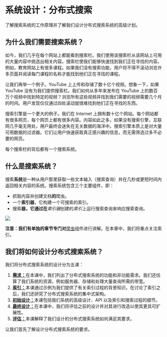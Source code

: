 # 系统设计：分布式搜索

了解搜索系统的工作原理并了解我们设计分布式搜索系统的高级计划。

## 为什么我们需要搜索系统？

如今，我们几乎在每个网站上都能看到搜索栏。我们使用该搜索栏从该网站上可用的大量内容中挑选出相关内容。搜索栏使我们能够快速找到我们正在寻找的内容。例如，教育网站上有很多课程。如果我们没有搜索功能，用户将不得不滚动浏览许多页面并阅读每门课程的名称才能找到他们正在寻找的课程。

让我们再举一个例子。YouTube 上上传和存储了数十亿个视频。想象一下，如果 YouTube 没有为我们提供搜索栏。我们如何从多年来发布在 YouTube 上的数百万个视频中找到特定的视频？浏览所有这些视频并找到我们需要的视频需要几个月的时间。用户发现仅仅通过四处滚动就很难找到他们正在寻找的东西。

搜索引擎是一个更大的例子。我们在 Internet 上拥有数十亿个网站。每个网站都有很多网页，每个网页上都有很多内容。内容如此之多，如果没有搜索引擎，互联网几乎毫无用处，用户最终会迷失在无关数据的海洋中。搜索引擎本质上是对大量可用数据的过滤器。它们让用户快速获取真正感兴趣的信息，而无需筛选过多不必要的网页。

每个搜索栏的背后都有一个搜索系统。

## 什么是搜索系统？

搜索**系统**是一种从用户那里获取一些文本输入（搜索查询）并在几秒或更短时间内返回相关内容的系统。搜索系统包含三个主要组件，即：

- 抓取内容并创建文档**的**爬虫。
- 一个**索引器**，它构建一个可搜索的索引。
- 搜索**器，它通过在***索引器*创建的*索引*上运行搜索查询来响应搜索查询。

![](https://gitee.com/gaoxiang15125/pictureBed/raw/master/img/1676549049529.png)

**注意：我们有单独的章节专门对**[爬虫](https://www.educative.io/collection/page/10370001/4941429335392256/4695113376989184)组件进行讲解。在本章中，我们将重点关注索引。

## 我们将如何设计分布式搜索系统？

我们将分布式搜索系统的设计分为五课：

1. [**需求：**](https://www.educative.io/collection/page/10370001/4941429335392256/5706146547761152)在本课中，我们列出了分布式搜索系统的功能和非功能需求。我们还估算了我们系统的资源，例如服务器、存储和处理大量查询所需的带宽。
2. [**索引：**](https://www.educative.io/collection/page/10370001/4941429335392256/6595902341120000)本课通过示例为我们提供了有关索引过程的背景知识。在讨论了索引之后，我们还研究了分布式搜索系统的集中式架构。
3. [**初始设计：**](https://www.educative.io/collection/page/10370001/4941429335392256/6573171574046720)本课包括我们系统的高级设计、API 以及索引和搜索过程的细节。
4. [**最终设计：**](https://www.educative.io/collection/page/10370001/4941429335392256/5899429382455296)在本课中，我们将评估之前的设计并对其进行改造以使其更具可扩展性。
5. [**评估：**](https://www.educative.io/collection/page/10370001/4941429335392256/4962799423324160)本课解释了我们设计的分布式搜索系统如何满足其要求。

让我们首先了解设计分布式搜索系统的要求。